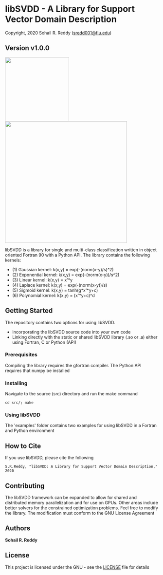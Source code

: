 # libSVDD - A Library for Support Vector Domain Description
Copyright, 2020 Sohail R. Reddy  (sredd001@fiu.edu)

## Version v1.0.0

<img src="/images/Turbine.png" width="210">             <img src="/images/WindFarmLayout.png" width="400">

libSVDD is a library for single and multi-class classification written in object oriented Fortran 90 with a Python API. The library contains the following kernels:

* (1) Gaussian kernel: k(x,y) = exp(-(norm(x-y)/s)^2)
* (2) Exponential kernel: k(x,y) = exp(-(norm(x-y))/s^2)
* (3) Linear kernel: k(x,y) = x'*y
* (4) Laplace kernel: k(x,y) = exp(-(norm(x-y))/s)
* (5) Sigmoid kernel: k(x,y) = tanh(g*x'*y+c)
* (6) Polynomial kernel: k(x,y) = (x'*y+c)^d

## Getting Started

The repository contains two options for using libSVDD. 

* Incorporating the libSVDD source code into your own code
* Linking directly with the static or shared libSVDD library (.so or .a) either using Fortran, C or Python (API)


### Prerequisites

Compiling the library requires the gfortran compiler. The Python API requires that numpy be installed


### Installing

Navigate to the source (src) directory and run the make command

```
cd src/; make
```

### Using libSVDD

The 'examples' folder contains two examples for using libSVDD in a Fortran and Python environment 


## How to Cite

If you use libSVDD, please cite the following 
```
S.R.Reddy, "libSVDD: A Library for Support Vector Domain Description," 2020
```


## Contributing

The libSVDD framework can be expanded to allow for shared and distributed memory parallelization and for use on GPUs. Other areas include better solvers for the constrained optimization problems. Feel free to modify the library. The modification must conform to the GNU License Agreement


## Authors

**Sohail R. Reddy**


## License

This project is licensed under the GNU - see the [LICENSE](LICENSE) file for details
